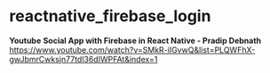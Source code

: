 # reactnative_firebase_login

<b>Youtube</b>
<b>Social App with Firebase in React Native - Pradip Debnath</b>
https://www.youtube.com/watch?v=SMkR-iIGvwQ&list=PLQWFhX-gwJbmrCwksjn77tdl36dIWPFAt&index=1
